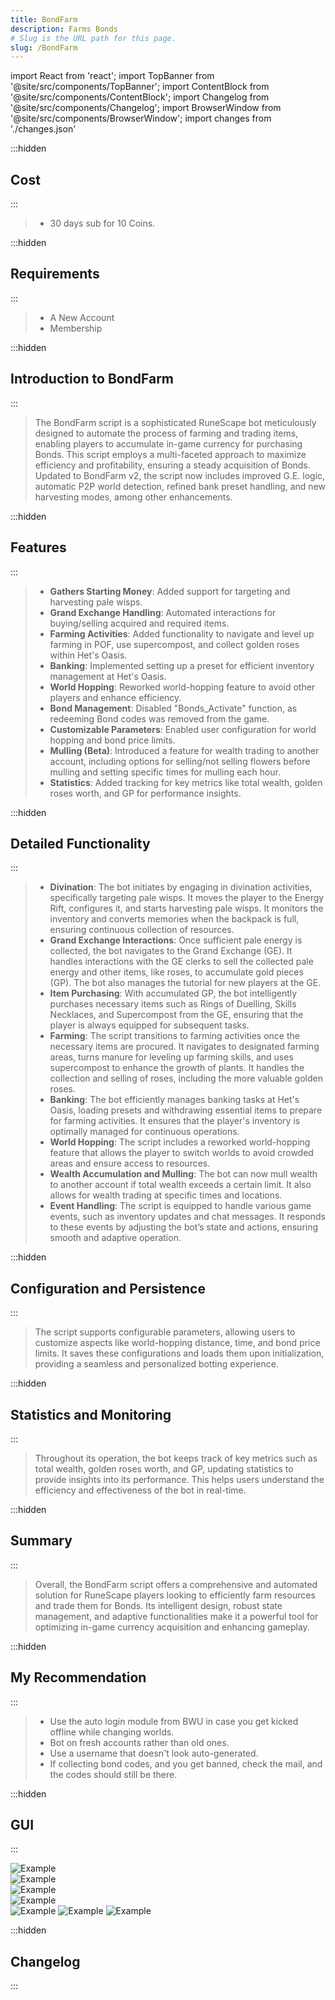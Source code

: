 ```yaml
---
title: BondFarm
description: Farms Bonds
# Slug is the URL path for this page.
slug: /BondFarm
---
```


import React from 'react';
import TopBanner from '@site/src/components/TopBanner';
import ContentBlock from '@site/src/components/ContentBlock';
import Changelog from '@site/src/components/Changelog';
import BrowserWindow from '@site/src/components/BrowserWindow';
import changes from './changes.json'

<TopBanner title="Bond Farm" version="v2.0" author="MonVardsDraguns & andri588" skill="Farming">
</TopBanner>

:::hidden

## Cost

:::

<ContentBlock title="Cost">

> - 30 days sub for 10 Coins.

</ContentBlock>

:::hidden

## Requirements

:::

<ContentBlock title="Requirements">

> - A New Account  
> - Membership

</ContentBlock>

:::hidden

## Introduction to BondFarm
:::

<ContentBlock title="Introduction to BondFarm">

> The BondFarm script is a sophisticated RuneScape bot meticulously designed to automate the process of farming and trading items, enabling players to accumulate in-game currency for purchasing Bonds. This script employs a multi-faceted approach to maximize efficiency and profitability, ensuring a steady acquisition of Bonds. Updated to BondFarm v2, the script now includes improved G.E. logic, automatic P2P world detection, refined bank preset handling, and new harvesting modes, among other enhancements.

</ContentBlock>

:::hidden

## Features

:::

<ContentBlock title="Features">

> - **Gathers Starting Money**: Added support for targeting and harvesting pale wisps.  
> - **Grand Exchange Handling**: Automated interactions for buying/selling acquired and required items.  
> - **Farming Activities**: Added functionality to navigate and level up farming in POF, use supercompost, and collect golden roses within Het's Oasis.  
> - **Banking**: Implemented setting up a preset for efficient inventory management at Het's Oasis.  
> - **World Hopping**: Reworked world-hopping feature to avoid other players and enhance efficiency.  
> - **Bond Management**: Disabled "Bonds_Activate" function, as redeeming Bond codes was removed from the game.  
> - **Customizable Parameters**: Enabled user configuration for world hopping and bond price limits.  
> - **Mulling (Beta)**: Introduced a feature for wealth trading to another account, including options for selling/not selling flowers before mulling and setting specific times for mulling each hour.  
> - **Statistics**: Added tracking for key metrics like total wealth, golden roses worth, and GP for performance insights.

</ContentBlock>

:::hidden

## Detailed Functionality

:::

<ContentBlock title="Detailed Functionality">

> - **Divination**: The bot initiates by engaging in divination activities, specifically targeting pale wisps. It moves the player to the Energy Rift, configures it, and starts harvesting pale wisps. It monitors the inventory and converts memories when the backpack is full, ensuring continuous collection of resources.  
> - **Grand Exchange Interactions**: Once sufficient pale energy is collected, the bot navigates to the Grand Exchange (GE). It handles interactions with the GE clerks to sell the collected pale energy and other items, like roses, to accumulate gold pieces (GP). The bot also manages the tutorial for new players at the GE.  
> - **Item Purchasing**: With accumulated GP, the bot intelligently purchases necessary items such as Rings of Duelling, Skills Necklaces, and Supercompost from the GE, ensuring that the player is always equipped for subsequent tasks.  
> - **Farming**: The script transitions to farming activities once the necessary items are procured. It navigates to designated farming areas, turns manure for leveling up farming skills, and uses supercompost to enhance the growth of plants. It handles the collection and selling of roses, including the more valuable golden roses.  
> - **Banking**: The bot efficiently manages banking tasks at Het's Oasis, loading presets and withdrawing essential items to prepare for farming activities. It ensures that the player's inventory is optimally managed for continuous operations.  
> - **World Hopping**: The script includes a reworked world-hopping feature that allows the player to switch worlds to avoid crowded areas and ensure access to resources.  
> - **Wealth Accumulation and Mulling**: The bot can now mull wealth to another account if total wealth exceeds a certain limit. It also allows for wealth trading at specific times and locations.  
> - **Event Handling**: The script is equipped to handle various game events, such as inventory updates and chat messages. It responds to these events by adjusting the bot’s state and actions, ensuring smooth and adaptive operation.

</ContentBlock>

:::hidden

## Configuration and Persistence

:::

<ContentBlock title="Configuration and Persistence">

> The script supports configurable parameters, allowing users to customize aspects like world-hopping distance, time, and bond price limits. It saves these configurations and loads them upon initialization, providing a seamless and personalized botting experience.

</ContentBlock>

:::hidden

## Statistics and Monitoring

:::

<ContentBlock title="Statistics and Monitoring">

> Throughout its operation, the bot keeps track of key metrics such as total wealth, golden roses worth, and GP, updating statistics to provide insights into its performance. This helps users understand the efficiency and effectiveness of the bot in real-time.

</ContentBlock>

:::hidden

## Summary

:::

<ContentBlock title="Summary">

> Overall, the BondFarm script offers a comprehensive and automated solution for RuneScape players looking to efficiently farm resources and trade them for Bonds. Its intelligent design, robust state management, and adaptive functionalities make it a powerful tool for optimizing in-game currency acquisition and enhancing gameplay.

</ContentBlock>

:::hidden

## My Recommendation

:::

<ContentBlock title="My Recommendation">

> - Use the auto login module from BWU in case you get kicked offline while changing worlds.  
> - Bot on fresh accounts rather than old ones.  
> - Use a username that doesn't look auto-generated.  
> - If collecting bond codes, and you get banned, check the mail, and the codes should still be there.

</ContentBlock>

:::hidden

## GUI

:::

<ContentBlock title="GUI">

![Example](1.PNG)  
![Example](2.PNG)  
![Example](3.png)  
![Example](4.png)  
![Example](5.PNG)
![Example](6.PNG)
![Example](7.PNG)

</ContentBlock>

:::hidden

## Changelog

:::

<Changelog changes={changes}>

</Changelog>
